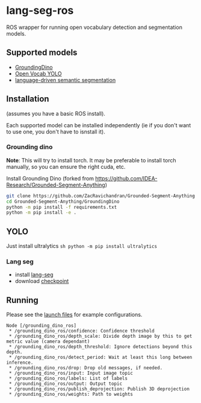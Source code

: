 # lang-seg-ros

ROS wrapper for running open vocabulary detection and segmentation models.

## Supported models
- [GroundingDino](https://arxiv.org/abs/2303.05499)
- [Open Vocab YOLO](https://github.com/ultralytics/ultralytics)
- [language-driven semantic segmentation](https://arxiv.org/abs/2201.03546)

## Installation

(assumes you have a basic ROS install).

Each supported model can be installed independently (ie if you don't want to use one, you don't have to isnstall it). 

### Grounding dino

**Note**: This will try to install torch. It may be preferable to install torch manually, so you can ensure the right cuda, etc. 

Install Grounding Dino (forked from https://github.com/IDEA-Research/Grounded-Segment-Anything)
```sh
git clone https://github.com/ZacRavichandran/Grounded-Segment-Anything
cd Grounded-Segment-Anything/GroundingDino
python -m pip install -f requirements.txt
python -m pip install -e .
```

## YOLO
Just install ultralytics
``sh
python -m pip install ultralytics
``

### Lang seg
* install [lang-seg](https://github.com/ZacRavichandran/lang-seg)
* download [checkpoint](https://drive.google.com/file/d/1ayk6NXURI_vIPlym16f_RG3ffxBWHxvb/view?usp=sharing)

## Running

Please see the [launch files](./launch) for example configurations.


```
Node [/grounding_dino_ros]
 * /grounding_dino_ros/confidence: Confidence threshold
 * /grounding_dino_ros/depth_scale: Divide depth image by this to get metric value (camera dependant) 
 * /grounding_dino_ros/depth_threshold: Ignore detections beyond this depth.
 * /grounding_dino_ros/detect_period: Wait at least this long between inference.
 * /grounding_dino_ros/drop: Drop old messages, if needed.
 * /grounding_dino_ros/input: Input image topic
 * /grounding_dino_ros/labels: List of labels
 * /grounding_dino_ros/output: Output topic
 * /grounding_dino_ros/publish_deprojection: Publish 3D deprojection
 * /grounding_dino_ros/weights: Path to weights
```






